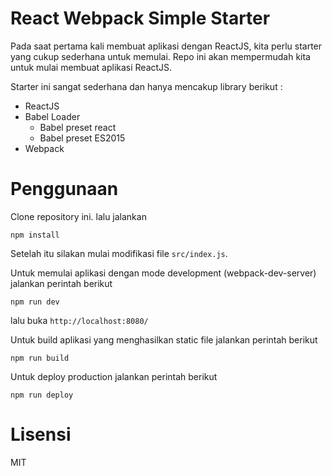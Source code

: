 # React Webpack Simple Starter

Pada saat pertama kali membuat aplikasi dengan ReactJS, kita perlu starter yang cukup sederhana untuk memulai. Repo ini akan mempermudah kita untuk mulai membuat aplikasi ReactJS.

Starter ini sangat sederhana dan hanya mencakup library berikut :

- ReactJS
- Babel Loader
	- Babel preset react
	- Babel preset ES2015
- Webpack

# Penggunaan

Clone repository ini. lalu jalankan

	npm install

Setelah itu silakan mulai modifikasi file `src/index.js`.

Untuk memulai aplikasi dengan mode development (webpack-dev-server) jalankan perintah berikut

	npm run dev

lalu buka `http://localhost:8080/`

Untuk build aplikasi yang menghasilkan static file jalankan perintah berikut

	npm run build

Untuk deploy production jalankan perintah berikut

	npm run deploy

# Lisensi

MIT